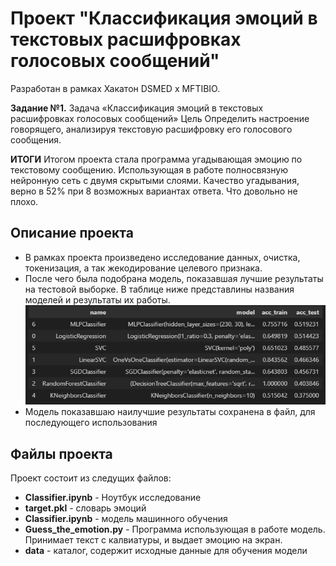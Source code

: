 # Проект "Классификация эмоций в текстовых расшифровках голосовых сообщений"
Разработан в рамках Хакатон DSMED x MFTIBIO. 

**Задание №1.**
Задача «Классификация эмоций в текстовых расшифровках голосовых сообщений»
Цель
Определить настроение говорящего, анализируя текстовую расшифровку его голосового сообщения.

**ИТОГИ** Итогом проекта стала программа угадывающая эмоцию по текстовому сообщению. Использующая в работе полносвязную нейронную сеть с двумя скрытыми слоями. Качество угадывания, верно в 52% при 8 возможных вариантах ответа. Что довольно не плохо. 

## Описание проекта
* В рамках проекта произведено исследование данных, очистка, токенизация, а так жекодирование целевого признака.
* После чего была подобрана модель, показавшая лучшие результаты на тестовой выборке. В таблице ниже представлины названия моделей и результаты их работы.
![alt text](image.png)
* Модель показавшаю наилучшие результаты сохранена в файл, для последующего использования

## Файлы проекта
Проект состоит из следущих файлов:
* **Classifier.ipynb** - Ноутбук исследование
* **target.pkl** - словарь эмоций
* **Classifier.ipynb** - модель машинного обучения
* **Guess_the_emotion.py** - Программа использующая в работе модель. Принимает текст с калвиатуры, и выдает эмоцию на экран.
* **data** - каталог, содержит исходные данные для обучения модели



